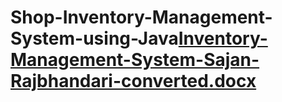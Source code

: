 # Shop-Inventory-Management-System-using-Java[Inventory-Management-System-Sajan-Rajbhandari-converted.docx](https://github.com/user-attachments/files/17471379/Inventory-Management-System-Sajan-Rajbhandari-converted.docx)

